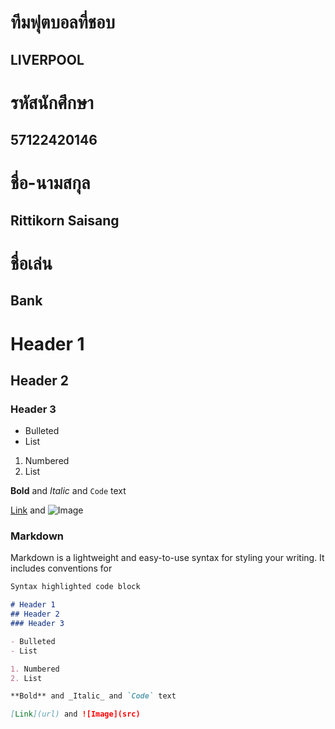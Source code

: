 # ทีมฟุตบอลที่ชอบ
## LIVERPOOL
# รหัสนักศึกษา
## 57122420146
# ชื่อ-นามสกุล
## Rittikorn Saisang
# ชื่อเล่น
## Bank
# Header 1
## Header 2
### Header 3

- Bulleted
- List

1. Numbered
2. List

**Bold** and _Italic_ and `Code` text

[Link](url) and ![Image](src)

### Markdown

Markdown is a lightweight and easy-to-use syntax for styling your writing. It includes conventions for

```markdown
Syntax highlighted code block

# Header 1
## Header 2
### Header 3

- Bulleted
- List

1. Numbered
2. List

**Bold** and _Italic_ and `Code` text

[Link](url) and ![Image](src)
